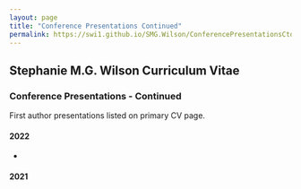 ```yaml
---
layout: page
title: "Conference Presentations Continued"
permalink: https://swi1.github.io/SMG.Wilson/ConferencePresentationsCtd/
--- 
```


## Stephanie M.G. Wilson Curriculum Vitae 

### Conference Presentations - Continued
First author presentations listed on primary CV page. 

#### 2022

  - 

#### 2021  
